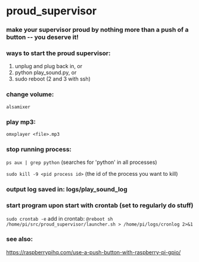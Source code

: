 # proud_supervisor

### __make your supervisor proud by nothing more than a push of a button -- you deserve it!__

### ways to start the proud supervisor:
1. unplug and plug back in, or
2. python play_sound.py, or
3. sudo reboot
(2 and 3 with ssh)

### change volume:

`alsamixer`

### play mp3:

`omxplayer <file>.mp3` 

### stop running process:

`ps aux | grep python` (searches for 'python' in all processes)

`sudo kill -9 <pid process id>` (the id of the process you want to kill)

### output log saved in: logs/play_sound_log

### start program upon start with crontab (set to regularly do stuff)
`sudo crontab -e`
add in crontab:
`@reboot sh /home/pi/src/proud_supervisor/launcher.sh > /home/pi/logs/cronlog 2>&1`


### see also:
https://raspberrypihq.com/use-a-push-button-with-raspberry-pi-gpio/ 
